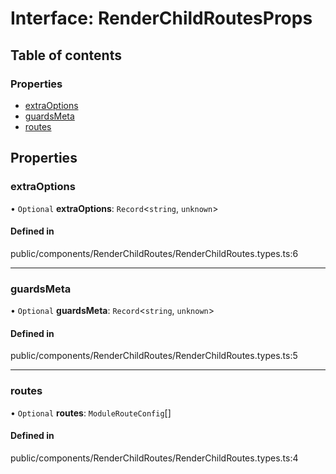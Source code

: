 # Interface: RenderChildRoutesProps

## Table of contents

### Properties

- [extraOptions](../wiki/RenderChildRoutesProps#extraoptions)
- [guardsMeta](../wiki/RenderChildRoutesProps#guardsmeta)
- [routes](../wiki/RenderChildRoutesProps#routes)

## Properties

### extraOptions

• `Optional` **extraOptions**: `Record`<`string`, `unknown`\>

#### Defined in

public/components/RenderChildRoutes/RenderChildRoutes.types.ts:6

___

### guardsMeta

• `Optional` **guardsMeta**: `Record`<`string`, `unknown`\>

#### Defined in

public/components/RenderChildRoutes/RenderChildRoutes.types.ts:5

___

### routes

• `Optional` **routes**: `ModuleRouteConfig`[]

#### Defined in

public/components/RenderChildRoutes/RenderChildRoutes.types.ts:4

